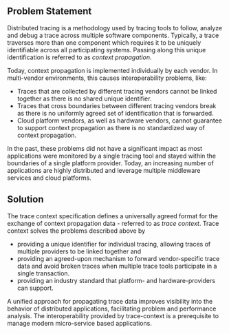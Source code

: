 ## Problem Statement

Distributed tracing is a methodology used by tracing tools to follow, analyze and debug a trace across multiple software components. Typically, a trace traverses more than one component which requires it to be uniquely identifiable across all participating systems. Passing along this unique identification is referred to as *context propagation*.

Today, context propagation is implemented individually by each vendor.
In multi-vendor environments, this causes interoperability problems, like:

- Traces that are collected by different tracing vendors cannot be linked together as there is no shared unique identifier.
- Traces that cross boundaries between different tracing vendors break as there is no uniformly agreed set of identification that is forwarded.
- Cloud platform vendors, as well as hardware vendors, cannot guarantee to support context propagation as there is no standardized way of context propagation.

In the past, these problems did not have a significant impact as most applications were monitored by a single tracing tool and stayed within the boundaries of a single platform provider. Today, an increasing number of applications are highly distributed and leverage multiple middleware services and cloud platforms.

## Solution

The trace context specification defines a universally agreed format for the exchange of context propagation data - referred to as *trace context*. Trace context solves the problems described above by

- providing a unique identifier for individual tracing, allowing traces of multiple providers to be linked together and 
- providing an agreed-upon mechanism to forward vendor-specific trace data and avoid broken traces when multiple trace tools participate in a single transaction. 
- providing an industry standard that platform- and hardware-providers can support.

A unified approach for propagating trace data improves visibility into the behavior of distributed applications, facilitating problem and performance analysis. The interoperability provided by trace-context is a prerequisite to manage modern micro-service based applications. 
